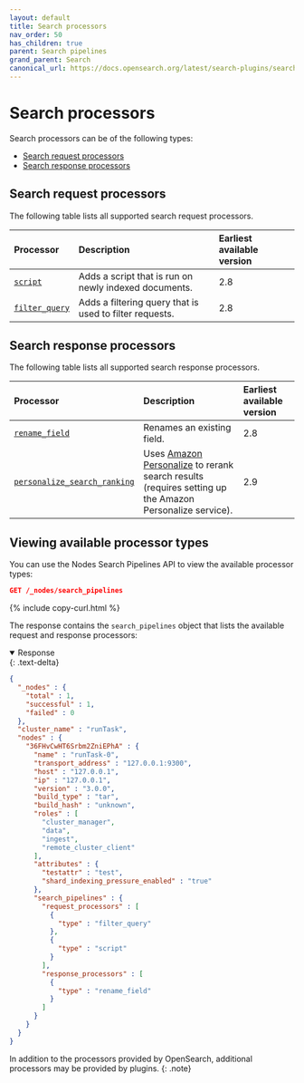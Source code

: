 ```yaml
---
layout: default
title: Search processors
nav_order: 50
has_children: true
parent: Search pipelines
grand_parent: Search
canonical_url: https://docs.opensearch.org/latest/search-plugins/search-pipelines/search-processors/
---
```


# Search processors

Search processors can be of the following types:

- [Search request processors](#search-request-processors)
- [Search response processors](#search-response-processors)

## Search request processors

The following table lists all supported search request processors.

Processor | Description | Earliest available version
:--- | :--- | :---
[`script`]({{site.url}}{{site.baseurl}}/search-plugins/search-pipelines/script-processor/) | Adds a script that is run on newly indexed documents. | 2.8
[`filter_query`]({{site.url}}{{site.baseurl}}/search-plugins/search-pipelines/filter-query-processor/) | Adds a filtering query that is used to filter requests. | 2.8

## Search response processors

The following table lists all supported search response processors.

Processor | Description | Earliest available version
:--- | :--- | :---
[`rename_field`]({{site.url}}{{site.baseurl}}/search-plugins/search-pipelines/rename-field-processor/)| Renames an existing field. | 2.8
[`personalize_search_ranking`]({{site.url}}{{site.baseurl}}/search-plugins/search-pipelines/personalize-search-ranking/) | Uses [Amazon Personalize](https://aws.amazon.com/personalize/) to rerank search results (requires setting up the Amazon Personalize service). | 2.9

## Viewing available processor types

You can use the Nodes Search Pipelines API to view the available processor types:

```json
GET /_nodes/search_pipelines
```
{% include copy-curl.html %}

The response contains the `search_pipelines` object that lists the available request and response processors:

<details open markdown="block">
  <summary>
    Response
  </summary>
  {: .text-delta}

```json
{
  "_nodes" : {
    "total" : 1,
    "successful" : 1,
    "failed" : 0
  },
  "cluster_name" : "runTask",
  "nodes" : {
    "36FHvCwHT6Srbm2ZniEPhA" : {
      "name" : "runTask-0",
      "transport_address" : "127.0.0.1:9300",
      "host" : "127.0.0.1",
      "ip" : "127.0.0.1",
      "version" : "3.0.0",
      "build_type" : "tar",
      "build_hash" : "unknown",
      "roles" : [
        "cluster_manager",
        "data",
        "ingest",
        "remote_cluster_client"
      ],
      "attributes" : {
        "testattr" : "test",
        "shard_indexing_pressure_enabled" : "true"
      },
      "search_pipelines" : {
        "request_processors" : [
          {
            "type" : "filter_query"
          },
          {
            "type" : "script"
          }
        ],
        "response_processors" : [
          {
            "type" : "rename_field"
          }
        ]
      }
    }
  }
}
```
</details>

In addition to the processors provided by OpenSearch, additional processors may be provided by plugins.
{: .note}
